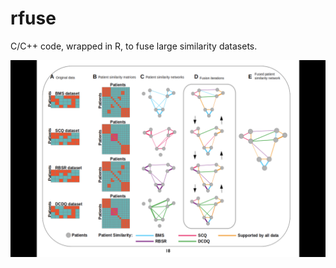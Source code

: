 # rfuse
C/C++ code, wrapped in R, to fuse large similarity datasets.

<p align="center">
  <img src="image/rfuse.png" hight="600" width="600" title="rfuse">
  <!-- <img src="your_relative_path_here_number_2_large_name" width="350" alt="accessibility text"> -->
</p>

<!-- [Alt text](image/rfuse.png?raw=true "Title") -->
